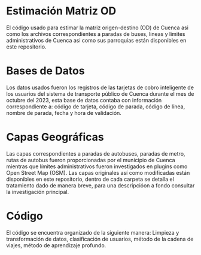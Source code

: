# Estimación Matriz OD
El código usado para estimar la matriz origen-destino (OD) de Cuenca asi como los archivos correspondientes a paradas de buses, lineas y limites administrativos de Cuenca asi como sus parroquias están disponibles en este repositorio.
# Bases de Datos
Los datos usados fueron los registros de las tarjetas de cobro inteligente de los usuarios del sistema de transporte público de Cuenca durante el mes de octubre del 2023, esta base de datos contaba con información correspondiente a: código de tarjeta, código de parada, código de línea, nombre de parada, fecha y hora de validación.
# Capas Geográficas
Las capas correspondientes a paradas de autobuses, paradas de metro, rutas de autobus fueron proporcionadas por el municipio de Cuenca mientras que límites administrativos fueron investigados en plugins como Open Street Map (OSM). Las capas originales así como modificadas están disponibles en este repositorio, dentro de cada carpeta se detalla el tratamiento dado de manera breve, para una descripcióon a fondo consultar la investigación principal.
# Código
El código se encuentra organizado de la siguiente manera: 
Limpieza y transformación de datos, clasificación de usuarios, método de la cadena de viajes, método de aprendizaje profundo.

